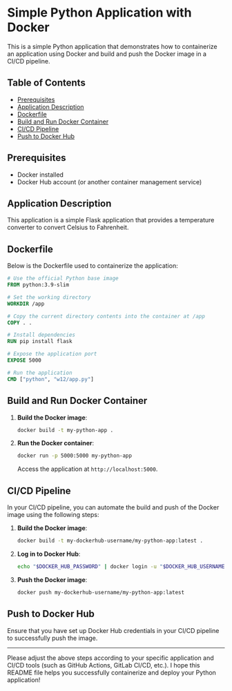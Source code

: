 # Simple Python Application with Docker

This is a simple Python application that demonstrates how to containerize an application using Docker and build and push the Docker image in a CI/CD pipeline.

## Table of Contents

- [Prerequisites](#prerequisites)
- [Application Description](#application-description)
- [Dockerfile](#dockerfile)
- [Build and Run Docker Container](#build-and-run-docker-container)
- [CI/CD Pipeline](#cicd-pipeline)
- [Push to Docker Hub](#push-to-docker-hub)

## Prerequisites

- Docker installed
- Docker Hub account (or another container management service)

## Application Description

This application is a simple Flask application that provides a temperature converter to convert Celsius to Fahrenheit.

## Dockerfile

Below is the Dockerfile used to containerize the application:

```dockerfile
# Use the official Python base image
FROM python:3.9-slim

# Set the working directory
WORKDIR /app

# Copy the current directory contents into the container at /app
COPY . .

# Install dependencies
RUN pip install flask

# Expose the application port
EXPOSE 5000

# Run the application
CMD ["python", "w12/app.py"]
```

## Build and Run Docker Container

1. **Build the Docker image**:

   ```bash
   docker build -t my-python-app .
   ```

2. **Run the Docker container**:

   ```bash
   docker run -p 5000:5000 my-python-app
   ```

   Access the application at `http://localhost:5000`.

## CI/CD Pipeline

In your CI/CD pipeline, you can automate the build and push of the Docker image using the following steps:

1. **Build the Docker image**:

   ```bash
   docker build -t my-dockerhub-username/my-python-app:latest .
   ```

2. **Log in to Docker Hub**:

   ```bash
   echo "$DOCKER_HUB_PASSWORD" | docker login -u "$DOCKER_HUB_USERNAME" --password-stdin
   ```

3. **Push the Docker image**:

   ```bash
   docker push my-dockerhub-username/my-python-app:latest
   ```

## Push to Docker Hub

Ensure that you have set up Docker Hub credentials in your CI/CD pipeline to successfully push the image.

---

Please adjust the above steps according to your specific application and CI/CD tools (such as GitHub Actions, GitLab CI/CD, etc.). I hope this README file helps you successfully containerize and deploy your Python application!
